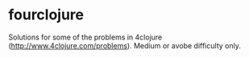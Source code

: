 # fourclojure

Solutions for some of the problems in 4clojure (http://www.4clojure.com/problems).
Medium or avobe difficulty only.
